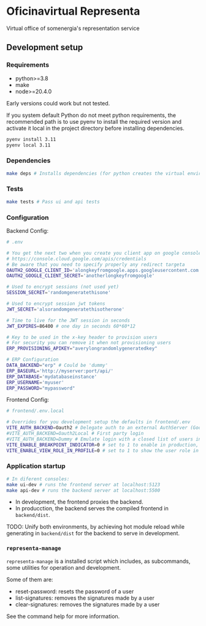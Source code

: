 # Oficinavirtual Representa

Virtual office of somenergia's representation service

## Development setup

### Requirements

- python>=3.8
- make
- node>=20.4.0

Early versions could work but not tested.

If you system default Python do not meet python requirements,
the recommended path is to use pyenv to install the required version
and activate it local in the project directory before installing dependencies.

```bash
pyenv install 3.11
pyenv local 3.11
```

### Dependencies

```bash
make deps # Installs dependencies (for python creates the virtual environment if missing)
```

### Tests

```bash
make tests # Pass ui and api tests
```

### Configuration

Backend Config:

```bash
# .env

# You get the next two when you create you client app on google console
# https://console.cloud.google.com/apis/credentials
# Be aware that you need to specify properly any redirect targeta
OAUTH2_GOOGLE_CLIENT_ID='alongkeyfromgoogle.apps.googleusercontent.com'
OAUTH2_GOOGLE_CLIENT_SECRET='anotherlongkeyfromgoogle'

# Used to encrypt sessions (not used yet)
SESSION_SECRET='randomgeneratethisone'

# Used to encrypt session jwt tokens
JWT_SECRET='alsorandomgeneratethisotherone'

# Time to live for the JWT session in seconds
JWT_EXPIRES=86400 # one day in seconds 60*60*12

# Key to be used in the x-key header to provision users
# For security you can remove it when not provisioning users
ERP_PROVISIONING_APIKEY="averylongrandomlygeneratedkey"

# ERP Configuration
DATA_BACKEND="erp" # Could be 'dummy'
ERP_BASEURL='http://myserver:port/api/'
ERP_DATABASE='mydatabaseinstance'
ERP_USERNAME='myuser'
ERP_PASSWORD="mypassword"
```

Frontend Config:

```bash
# frontend/.env.local

# Overrides for you development setup the defaults in frontend/.env
VITE_AUTH_BACKEND=Oauth2 # Delegate auth to an external AuthServer (Google, Keycloak...)
#VITE_AUTH_BACKEND=Oauth2Local # First party login
#VITE_AUTH_BACKEND=Dummy # Emulate login with a closed list of users in frontend/src/data/dummyusers.yaml (api calls won't work)
VITE_ENABLE_BREAKPOINT_INDICATOR=0 # set to 1 to enable in production, always enabled in devel
VITE_ENABLE_VIEW_ROLE_IN_PROFILE=0 # set to 1 to show the user role in profile page
```

### Application startup

```bash
# In diferent consoles:
make ui-dev # runs the frontend server at localhost:5123
make api-dev # runs the backend server at localhost:5500
```

- In development, the frontend proxies the backend.
- In producction, the backend serves the compiled frontend in `backend/dist`.

TODO: Unify both environments, by achieving hot module reload
while generating in `backend/dist` for the backend to serve in development.

### `representa-manage`

`representa-manage` is a installed script which includes, as subcommands, some utilities for operation and development.

Some of them are:

- reset-password: resets the password of a user
- list-signatures: removes the signatures made by a user
- clear-signatures: removes the signatures made by a user

See the command help for more information.
